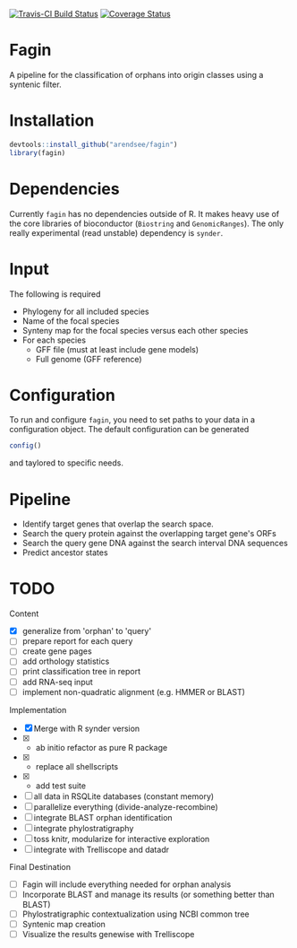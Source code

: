 [![Travis-CI Build Status](https://travis-ci.org/arendsee/fagin.svg?branch=master)](https://travis-ci.org/arendsee/fagin)
[![Coverage Status](https://img.shields.io/codecov/c/github/arendsee/fagin/master.svg)](https://codecov.io/github/arendsee/fagin?branch=master)

# Fagin

A pipeline for the classification of orphans into origin classes using a syntenic filter.

# Installation

```R
devtools::install_github("arendsee/fagin")
library(fagin)
```

# Dependencies

Currently `fagin` has no dependencies outside of R. It makes heavy use of the
core libraries of bioconductor (`Biostring` and `GenomicRanges`). The only
really experimental (read unstable) dependency is `synder`.

# Input

The following is required

 - Phylogeny for all included species
 - Name of the focal species
 - Synteny map for the focal species versus each other species
 - For each species
   - GFF file (must at least include gene models)
   - Full genome (GFF reference)

# Configuration

To run and configure `fagin`, you need to set paths to your data in
a configuration object. The default configuration can be generated

```R
config()
```

and taylored to specific needs.

# Pipeline

 - Identify target genes that overlap the search space.
 - Search the query protein against the overlapping target gene's ORFs
 - Search the query gene DNA against the search interval DNA sequences
 - Predict ancestor states


# TODO

Content
 - [x] generalize from 'orphan' to 'query'
 - [ ] prepare report for each query
 - [ ] create gene pages
 - [ ] add orthology statistics
 - [ ] print classification tree in report
 - [ ] add RNA-seq input
 - [ ] implement non-quadratic alignment (e.g. HMMER or BLAST)

Implementation
 - [x] Merge with R synder version
 - [x] * ab initio refactor as pure R package
 - [x] * replace all shellscripts
 - [x] * add test suite
 - [ ] all data in RSQLite databases (constant memory)
 - [ ] parallelize everything (divide-analyze-recombine)
 - [ ] integrate BLAST orphan identification
 - [ ] integrate phylostratigraphy
 - [ ] toss knitr, modularize for interactive exploration
 - [ ] integrate with Trelliscope and datadr

Final Destination
 - [ ] Fagin will include everything needed for orphan analysis
 - [ ] Incorporate BLAST and manage its results (or something better than BLAST)
 - [ ] Phylostratigraphic contextualization using NCBI common tree
 - [ ] Syntenic map creation
 - [ ] Visualize the results genewise with Trelliscope

